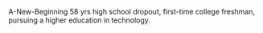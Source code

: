 A-New-Beginning
58 yrs high school dropout,  first-time
college freshman, pursuing a higher education
in technology. 
